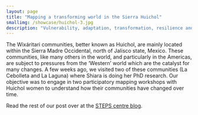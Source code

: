 ```yaml
---
layout: page
title: "Mapping a transforming world in the Sierra Huichol"
smallimg: /showcase/huichol-3.jpg
description: "Vulnerability, adaptation, transformation, resilience and many of the key themes in sustainability science are perhaps just different ways of studying and expressing change in a social-ecological system."
---
```

The Wixáritari communities, better known as Huichol, are mainly located within the Sierra Madre Occidental, north of Jalisco state, Mexico. These communities, like many others in the world, and particularly in the Americas, are subject to pressures from the ‘Western’ world which are the catalyst for many changes. A few weeks ago, we visited two of these communities (La Cebolleta and La Laguna) where Shiara is doing her PhD research. Our objective was to engage in two participatory mapping workshops with Huichol women to understand how their communities have changed over time.

Read the rest of our post over at the [STEPS centre blog](https://steps-centre.org/blog/mapping-transforming-world-sierra-huichol-mexico/).
